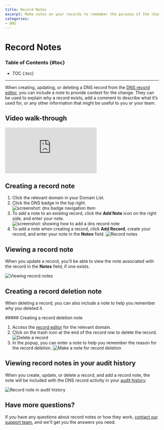 ```yaml
---
title: Record Notes
excerpt: Make notes on your records to remember the purpose of the change.
categories:
- DNS
---
```


# Record Notes

### Table of Contents {#toc}

* TOC
{:toc}

---

When creating, updating, or deleting a DNS record from the [DNS record editor](/articles/record-editor), you can include a note to provide context for the change. They can be used to explain why a record exists, add a comment to describe what it’s used for, or any other information that might be useful to you or your team.

## Video walk-through

<div class="mb4 aspect-ratio aspect-ratio--16x9 z-0">
  <iframe src="https://www.youtube.com/embed/-97jhZOmcm0?rel=0&modestbranding=1&cc_load_policy=1&cc_lang_pref=en" class="aspect-ratio--object" frameborder="0" allow="accelerometer; autoplay; clipboard-write; encrypted-media; gyroscope; picture-in-picture" allowfullscreen=""></iframe>
</div>

## Creating a record note

1. Click the relevant domain in your Domain List.
1. Click the DNS badge in the top right.
    ![screenshot: dns badge navigation item](/files/dns-badge.png)
1. To add a note to an existing record, click the **Add Note** icon on the right side, and enter your note.
    ![screenshot: showing how to add a dns record note](/files/dns-record-note.png)
1. To add a note when creating a record, click **Add Record**, create your record, and enter your note in the **Notes** field.
    ![Record notes](/files/record-notes.png)

## Viewing a record note

When you update a record, you'll be able to view the note associated with the record in the **Notes** field, if one exists.

![Viewing record notes](/files/record-notes-edit.png)

## Creating a record deletion note

When deleting a record, you can also include a note to help you remember why you deleted it.

<div class="section-steps" markdown="1">
##### Creating a record deletion note

1. Access the [record editor](/articles/record-editor) for the relevant domain.
1. Click on the trash icon at the end of the record row to delete the record.
    ![Delete a record](/files/record-notes-delete.png)
1. In the popup, you can enter a note to help you remember the reason for the record deletion.
    ![Make a note for record deletion](/files/record-notes-deletion-note.png)
</div>

## Viewing record notes in your audit history

When you create, update, or delete a record, and add a record note, the note will be included with the DNS record activity in your [audit history](/articles/activity-tracking).

![Record note in audit history](/files/record-notes-activities.png)

## Have more questions?

If you have any questions about record notes or how they work, [contact our support team](https://dnsimple.com/feedback), and we'll get you the answers you need.

